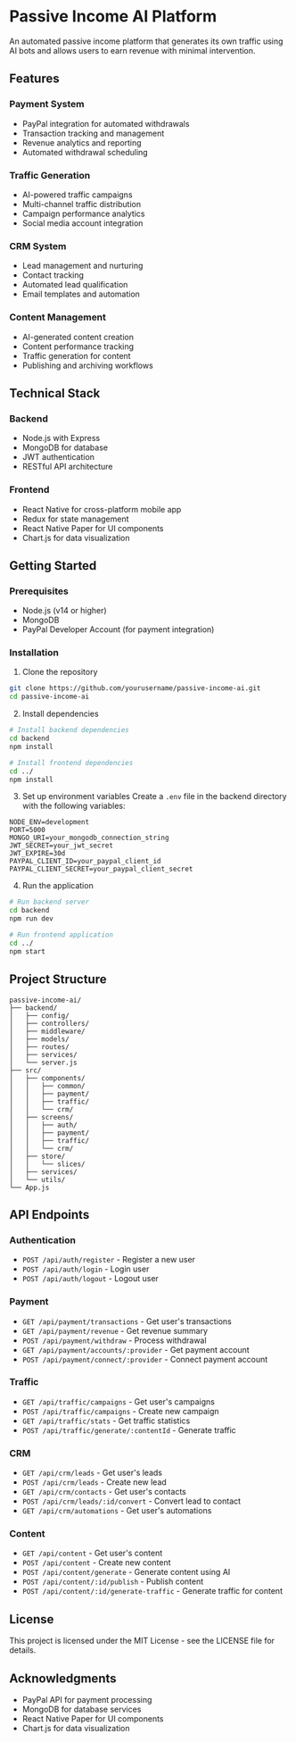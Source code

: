 # Passive Income AI Platform

An automated passive income platform that generates its own traffic using AI bots and allows users to earn revenue with minimal intervention.

## Features

### Payment System
- PayPal integration for automated withdrawals
- Transaction tracking and management
- Revenue analytics and reporting
- Automated withdrawal scheduling

### Traffic Generation
- AI-powered traffic campaigns
- Multi-channel traffic distribution
- Campaign performance analytics
- Social media account integration

### CRM System
- Lead management and nurturing
- Contact tracking
- Automated lead qualification
- Email templates and automation

### Content Management
- AI-generated content creation
- Content performance tracking
- Traffic generation for content
- Publishing and archiving workflows

## Technical Stack

### Backend
- Node.js with Express
- MongoDB for database
- JWT authentication
- RESTful API architecture

### Frontend
- React Native for cross-platform mobile app
- Redux for state management
- React Native Paper for UI components
- Chart.js for data visualization

## Getting Started

### Prerequisites
- Node.js (v14 or higher)
- MongoDB
- PayPal Developer Account (for payment integration)

### Installation

1. Clone the repository
```bash
git clone https://github.com/yourusername/passive-income-ai.git
cd passive-income-ai
```

2. Install dependencies
```bash
# Install backend dependencies
cd backend
npm install

# Install frontend dependencies
cd ../
npm install
```

3. Set up environment variables
Create a `.env` file in the backend directory with the following variables:
```
NODE_ENV=development
PORT=5000
MONGO_URI=your_mongodb_connection_string
JWT_SECRET=your_jwt_secret
JWT_EXPIRE=30d
PAYPAL_CLIENT_ID=your_paypal_client_id
PAYPAL_CLIENT_SECRET=your_paypal_client_secret
```

4. Run the application
```bash
# Run backend server
cd backend
npm run dev

# Run frontend application
cd ../
npm start
```

## Project Structure

```
passive-income-ai/
├── backend/
│   ├── config/
│   ├── controllers/
│   ├── middleware/
│   ├── models/
│   ├── routes/
│   ├── services/
│   └── server.js
├── src/
│   ├── components/
│   │   ├── common/
│   │   ├── payment/
│   │   ├── traffic/
│   │   └── crm/
│   ├── screens/
│   │   ├── auth/
│   │   ├── payment/
│   │   ├── traffic/
│   │   └── crm/
│   ├── store/
│   │   └── slices/
│   ├── services/
│   └── utils/
└── App.js
```

## API Endpoints

### Authentication
- `POST /api/auth/register` - Register a new user
- `POST /api/auth/login` - Login user
- `POST /api/auth/logout` - Logout user

### Payment
- `GET /api/payment/transactions` - Get user's transactions
- `GET /api/payment/revenue` - Get revenue summary
- `POST /api/payment/withdraw` - Process withdrawal
- `GET /api/payment/accounts/:provider` - Get payment account
- `POST /api/payment/connect/:provider` - Connect payment account

### Traffic
- `GET /api/traffic/campaigns` - Get user's campaigns
- `POST /api/traffic/campaigns` - Create new campaign
- `GET /api/traffic/stats` - Get traffic statistics
- `POST /api/traffic/generate/:contentId` - Generate traffic

### CRM
- `GET /api/crm/leads` - Get user's leads
- `POST /api/crm/leads` - Create new lead
- `GET /api/crm/contacts` - Get user's contacts
- `POST /api/crm/leads/:id/convert` - Convert lead to contact
- `GET /api/crm/automations` - Get user's automations

### Content
- `GET /api/content` - Get user's content
- `POST /api/content` - Create new content
- `POST /api/content/generate` - Generate content using AI
- `POST /api/content/:id/publish` - Publish content
- `POST /api/content/:id/generate-traffic` - Generate traffic for content

## License

This project is licensed under the MIT License - see the LICENSE file for details.

## Acknowledgments

- PayPal API for payment processing
- MongoDB for database services
- React Native Paper for UI components
- Chart.js for data visualization

